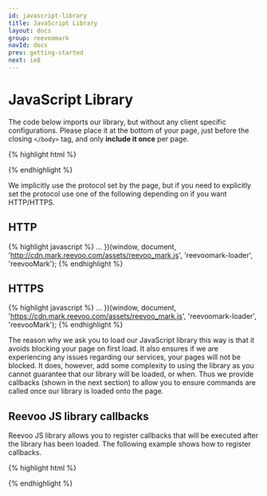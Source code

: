 ```yaml
---
id: javascript-library
title: JavaScript Library
layout: docs
group: reevoomark
navId: docs
prev: getting-started
next: ie8
---
```


JavaScript Library
=============================

The code below imports our library, but without any client specific configurations. Please place it at the bottom of your page, just before the closing ```</body>``` tag, and only __include it once__ per page.

{% highlight html %}
<!-- protocol-relative URL -->
<script id="reevoomark-loader" type="text/javascript" charset="utf-8">
  (function(w,d,u,i,f,s,l) {
    s=d.createElement('script');s.type='text/javascript';s.src=u;
    l=d.getElementById(i);l.parentNode.insertBefore(s,l);w['ReevooMarkHandlerName']=f;
    w[f]=function(){(w[f].q=w[f].q||[]).push(arguments)}
  })(window, document, '//cdn.mark.reevoo.com/assets/reevoo_mark.js', 'reevoomark-loader', 'reevooMark');
</script>
{% endhighlight %}

We implicitly use the protocol set by the page, but if you need to explicitly set the protocol use one of the following depending on if you want HTTP/HTTPS.

HTTP
----

{% highlight javascript %}
  ...
  })(window, document, 'http://cdn.mark.reevoo.com/assets/reevoo_mark.js', 'reevoomark-loader', 'reevooMark');
{% endhighlight %}

HTTPS
-----

{% highlight javascript %}
  ...
  })(window, document, 'https://cdn.mark.reevoo.com/assets/reevoo_mark.js', 'reevoomark-loader', 'reevooMark');
{% endhighlight %}

The reason why we ask you to load our JavaScript library this way is that it avoids blocking your page on first load. It also ensures if we are experiencing any issues regarding our services, your pages will not be blocked. It does, however, add some complexity to using the library as you cannot guarantee that our library will be loaded, or when. Thus we provide callbacks (shown in the next section) to allow you to ensure commands are called once our library is loaded onto the page.

Reevoo JS library callbacks
----

Reevoo JS library allows you to register callbacks that will be executed after the library has been loaded. The following example shows how to register callbacks.

{% highlight html %}
<script type="text/javascript">
  if (typeof window.afterReevooMarkLoaded === 'undefined') { window.afterReevooMarkLoaded = []; }
  window.afterReevooMarkLoaded.push( function () { alert('Reevoo JS library loaded'); },
</script>
{% endhighlight %}

